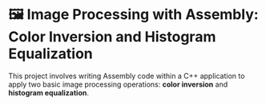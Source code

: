 # 🖼️ Image Processing with Assembly: Color Inversion and Histogram Equalization

This project involves writing Assembly code within a C++ application to apply 
two basic image processing operations: **color inversion** and **histogram equalization**.
